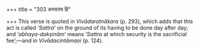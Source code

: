 +++
title = "303 अभयस्य हि"

+++
This verse is quoted in *Vivādaratnākara* (p. 293), which adds that this
act is called ‘*Sattra*’ on the ground of its having to be done day
after day; and ‘*abhaya-dakṣinām*’ means ‘*Sattra* at which security is
the sacrificial fee’;—and in *Vivādacintāmaṇi* (p. 124).


